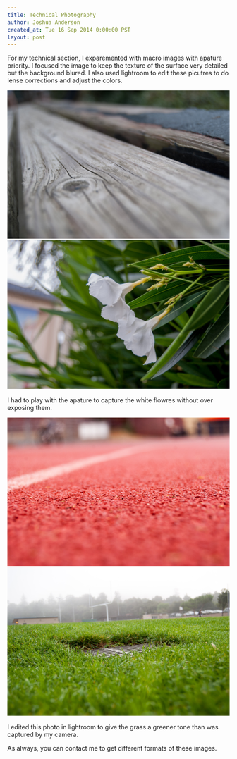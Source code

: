 ```yaml
---
title: Technical Photography
author: Joshua Anderson
created_at: Tue 16 Sep 2014 0:00:00 PST
layout: post
---
```


For my technical section, I exparemented with macro images with apature priority.
I focused the image to keep the texture of the surface very detailed but the background blured.
I also used lightroom to edit these picutres to do lense corrections and adjust the colors.

<img class="post-image" src="/images/2014/09/bench-closeup.jpg" alt="">

<img class="post-image" src="/images/2014/09/flower-closeup.jpg" alt="">

I had to play with the apature to capture the white flowres without over exposing them.

<img class="post-image" src="/images/2014/09/track-closeup.jpg" alt="">

<img class="post-image" src="/images/2014/09/grass-closeup.jpg" alt="">

I edited this photo in lightroom to give the grass a greener tone than was captured by my camera.

As always, you can contact me to get different formats of these images.

